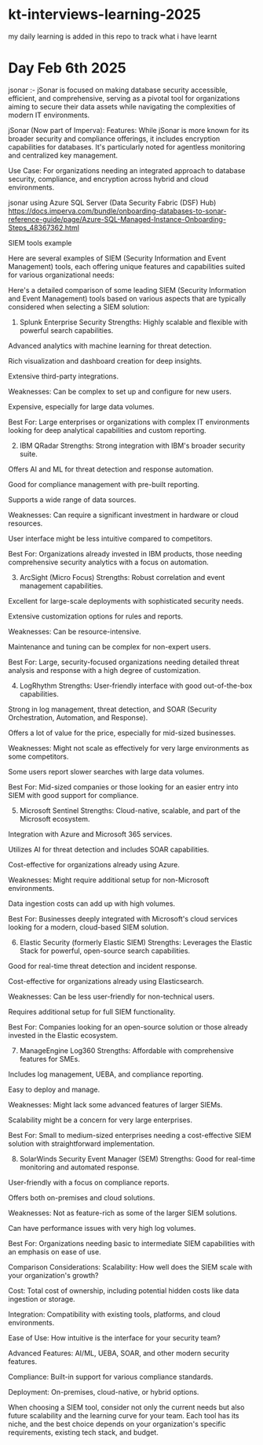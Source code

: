 # kt-interviews-learning-2025
my daily learning is added in this repo to track what i have learnt

# Day Feb 6th 2025
jsonar :-  jSonar is focused on making database security accessible, efficient, and comprehensive, serving as a pivotal tool for organizations aiming to secure their data assets while navigating the complexities of modern IT environments.

jSonar (Now part of Imperva):
Features: While jSonar is more known for its broader security and compliance offerings, it includes encryption capabilities for databases. It's particularly noted for agentless monitoring and centralized key management.

Use Case: For organizations needing an integrated approach to database security, compliance, and encryption across hybrid and cloud environments.

jsonar using Azure SQL Server  (Data Security Fabric (DSF) Hub)
https://docs.imperva.com/bundle/onboarding-databases-to-sonar-reference-guide/page/Azure-SQL-Managed-Instance-Onboarding-Steps_48367362.html


SIEM tools example

Here are several examples of SIEM (Security Information and Event Management) tools, each offering unique features and capabilities suited for various organizational needs:


Here's a detailed comparison of some leading SIEM (Security Information and Event Management) tools based on various aspects that are typically considered when selecting a SIEM solution:

1. Splunk Enterprise Security
Strengths:
Highly scalable and flexible with powerful search capabilities.

Advanced analytics with machine learning for threat detection.

Rich visualization and dashboard creation for deep insights.

Extensive third-party integrations.

Weaknesses:
Can be complex to set up and configure for new users.

Expensive, especially for large data volumes.

Best For: Large enterprises or organizations with complex IT environments looking for deep analytical capabilities and custom reporting.

2. IBM QRadar
Strengths:
Strong integration with IBM's broader security suite.

Offers AI and ML for threat detection and response automation.

Good for compliance management with pre-built reporting.

Supports a wide range of data sources.

Weaknesses:
Can require a significant investment in hardware or cloud resources.

User interface might be less intuitive compared to competitors.

Best For: Organizations already invested in IBM products, those needing comprehensive security analytics with a focus on automation.

3. ArcSight (Micro Focus)
Strengths:
Robust correlation and event management capabilities.

Excellent for large-scale deployments with sophisticated security needs.

Extensive customization options for rules and reports.

Weaknesses:
Can be resource-intensive.

Maintenance and tuning can be complex for non-expert users.

Best For: Large, security-focused organizations needing detailed threat analysis and response with a high degree of customization.

4. LogRhythm
Strengths:
User-friendly interface with good out-of-the-box capabilities.

Strong in log management, threat detection, and SOAR (Security Orchestration, Automation, and Response).

Offers a lot of value for the price, especially for mid-sized businesses.

Weaknesses:
Might not scale as effectively for very large environments as some competitors.

Some users report slower searches with large data volumes.

Best For: Mid-sized companies or those looking for an easier entry into SIEM with good support for compliance.

5. Microsoft Sentinel
Strengths:
Cloud-native, scalable, and part of the Microsoft ecosystem.

Integration with Azure and Microsoft 365 services.

Utilizes AI for threat detection and includes SOAR capabilities.

Cost-effective for organizations already using Azure.

Weaknesses:
Might require additional setup for non-Microsoft environments.

Data ingestion costs can add up with high volumes.

Best For: Businesses deeply integrated with Microsoft's cloud services looking for a modern, cloud-based SIEM solution.

6. Elastic Security (formerly Elastic SIEM)
Strengths:
Leverages the Elastic Stack for powerful, open-source search capabilities.

Good for real-time threat detection and incident response.

Cost-effective for organizations already using Elasticsearch.

Weaknesses:
Can be less user-friendly for non-technical users.

Requires additional setup for full SIEM functionality.

Best For: Companies looking for an open-source solution or those already invested in the Elastic ecosystem.

7. ManageEngine Log360
Strengths:
Affordable with comprehensive features for SMEs.

Includes log management, UEBA, and compliance reporting.

Easy to deploy and manage.

Weaknesses:
Might lack some advanced features of larger SIEMs.

Scalability might be a concern for very large enterprises.

Best For: Small to medium-sized enterprises needing a cost-effective SIEM solution with straightforward implementation.

8. SolarWinds Security Event Manager (SEM)
Strengths:
Good for real-time monitoring and automated response.

User-friendly with a focus on compliance reports.

Offers both on-premises and cloud solutions.

Weaknesses:
Not as feature-rich as some of the larger SIEM solutions.

Can have performance issues with very high log volumes.

Best For: Organizations needing basic to intermediate SIEM capabilities with an emphasis on ease of use.

Comparison Considerations:
Scalability: How well does the SIEM scale with your organization's growth?

Cost: Total cost of ownership, including potential hidden costs like data ingestion or storage.

Integration: Compatibility with existing tools, platforms, and cloud environments.

Ease of Use: How intuitive is the interface for your security team?

Advanced Features: AI/ML, UEBA, SOAR, and other modern security features.

Compliance: Built-in support for various compliance standards.

Deployment: On-premises, cloud-native, or hybrid options.

When choosing a SIEM tool, consider not only the current needs but also future scalability and the learning curve for your team. Each tool has its niche, and the best choice depends on your organization's specific requirements, existing tech stack, and budget.

